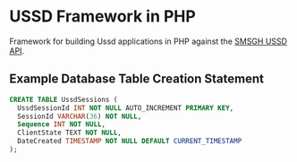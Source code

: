# USSD Framework in PHP

Framework for building Ussd applications in PHP against the [SMSGH USSD API](http://developers.smsgh.com/documentations/ussd).

## Example Database Table Creation Statement
```sql
CREATE TABLE UssdSessions (
  UssdSessionId INT NOT NULL AUTO_INCREMENT PRIMARY KEY,
  SessionId VARCHAR(36) NOT NULL,
  Sequence INT NOT NULL,
  ClientState TEXT NOT NULL,
  DateCreated TIMESTAMP NOT NULL DEFAULT CURRENT_TIMESTAMP
);
```
